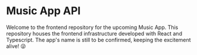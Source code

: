 # Music App API

Welcome to the frontend repository for the upcoming Music App. This repository houses the frontend infrastructure developed with React and Typescript. The app's name is still to be confirmed, keeping the excitement alive! 😜

